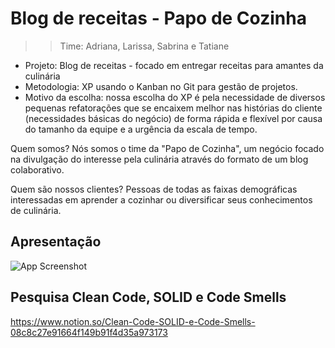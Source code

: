 
# Blog de receitas - Papo de Cozinha


>> Time: Adriana, Larissa, Sabrina e Tatiane

- Projeto: Blog de receitas - focado em entregar receitas para amantes da culinária
- Metodologia: XP usando o Kanban no Git para gestão de projetos.
- Motivo da escolha: nossa escolha do XP é pela necessidade de diversos pequenas refatorações que se encaixem melhor nas histórias do cliente (necessidades básicas do negócio) de forma rápida e flexível por causa do tamanho da equipe e a urgência da escala de tempo.

Quem somos?
Nós somos o time da "Papo de Cozinha", um negócio focado na divulgação do interesse pela culinária através do
formato de um blog colaborativo.

Quem são nossos clientes?
Pessoas de todas as faixas demográficas interessadas em aprender a cozinhar ou diversificar seus conhecimentos
de culinária.

## Apresentação

![App Screenshot](https://codandoaos30.com.br/wp-content/uploads/2022/10/image.png)
 
## Pesquisa Clean Code, SOLID e Code Smells

https://www.notion.so/Clean-Code-SOLID-e-Code-Smells-08c8c27e91664f149b91f4d35a973173

